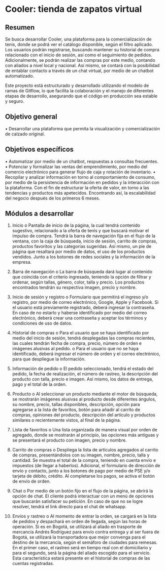 # Cooler: tienda de zapatos virtual

## Resumen

Se busca desarrollar Cooler, una plataforma para la comercialización de tenis, donde se podrá ver el catálogo disponible, según el filtro aplicado. Los usuarios podrán registrarse, buscando mantener su historial de compra relacionado con el inicio de sesión, así como el seguimiento de pedidos. Adicionalmente, se podrán realizar las compras por este medio, contando con aliados a nivel local y nacional. Así mismo, se contará con la posibilidad de entablar contacto a través de un chat virtual, por medio de un chatbot automatizado.

Este proyecto está estructurado y desarrollado utilizando el modelo de ramas de Gitflow, lo que facilita la colaboración y el manejo de diferentes etapas de desarrollo, asegurando que el código en producción sea estable y seguro.

## Objetivo general

• Desarrollar una plataforma que permita la visualización y comercialización de calzado original.

## Objetivos específicos

• Automatizar por medio de un chatbot, respuestas a consultas frecuentes.
• Potenciar y formalizar las ventas del emprendimiento, por medio del comercio electrónico para generar flujo de caja y rotación de inventario.
• Recopilar y analizar información en torno al comportamiento de consumo, por medio de la persistencia de información en pedidos y la interacción con la plataforma. Con el fin de estructurar la oferta de valor, en torno a las tendencias y productos más apetecidos. Encontrando así, la escalabilidad del negocio después de los primeros 6 meses.

## Módulos a desarrollar

1. Inicio
   o Pantalla de inicio de la página, la cual tendrá contenido sugestivo, relacionado a la oferta de tenis y que buscará motivar el impulso de compra. Tendrá la barra de navegación fija en el flujo de la ventana, con la caja de búsqueda, inicio de sesión, carrito de compras, productos favoritos y las categorías sugeridas. Así mismo, un pie de página que resaltará por medio de datos, el uso de los productos vendidos. Junto a los botones de redes sociales y la información de la empresa.

2. Barra de navegación
   o La barra de búsqueda dará lugar al contenido que coincida con el criterio ingresado, teniendo la opción de filtrar y ordenar, según tallas, género, color, talla y precio. Los productos encontrados tendrán su respectiva imagen, precio y nombre.

3. Inicio de sesión y registro
   o Formulario que permitirá el ingreso y/o registro, por medio de correo electrónico, Google, Apple y Facebook. Si el usuario está previamente registrado, deberá ingresar la contraseña. En caso de no estarlo y haberse identificado por medio del correo electrónico, deberá crear una contraseña y aceptar los términos y condiciones de uso de datos.

4. Historial de compras
   o Para el usuario que se haya identificado por medio del inicio de sesión, tendrá desplegadas las compras recientes, las cuales tendrán fecha de compra, precio, número de orden e imágenes alusivas al pedido.
   o Para el usuario que no se haya identificado, deberá ingresar el número de orden y el correo electrónico, para que despliegue la información.

5. Información de pedido
   o El pedido seleccionado, tendrá el estado del pedido, la fecha de realización, el número de rastreo, la descripción del producto con talla, precio e imagen. Así mismo, los datos de entrega, pago y el total de la orden.
6. Producto
   o Al seleccionar un producto mediante el motor de búsqueda, se mostrarán imágenes alusivas al producto desde diferentes ángulos, su nombre, precio, tallas disponibles, descripción, opción para agregarse a la lista de favoritos, botón para añadir al carrito de compras, opiniones del producto, descripción del artículo y productos similares o recientemente vistos, al final de la página.

7. Lista de favoritos
   o Una lista organizada de manera visual por orden de agregado, donde se mostrarán al principio, las opciones más antiguas y se presentará el producto con imagen, precio y nombre.

8. Carrito de compras
   o Despliega la lista de artículos agregados al carrito de compras, presentándolos con su imagen, nombre, precio, talla y cantidad. Se muestra el total de la compra, teniendo en cuenta envío e impuestos (de llegar a haberlos). Adicional, el formulario de dirección de envío y contacto, junto a los botones de pago por medio de PSE y/o tarjeta de débito, crédito. Al completarse los pagos, se activa el botón de envío de orden.
9. Chat
   o Por medio de un botón fijo en el flujo de la página, se abrirá la opción de chat. El cliente podrá interactuar con un menú de opciones que buscarán satisfacer su petición. En caso de que no se logre resolver, tendrá el link directo para el chat de whatsapp.

10. Envíos y rastreo
    o Al momento de entrar la orden, se cargará en la lista de pedidos y despachará en orden de llegada, según las horas de operación. Si es en Bogotá, se utilizará al aliado en trasporte de mercancía Andrés Rodríguez para envío contra entrega y al ser fuera de Bogotá, se utilizará la transportadora que mejor convenga para el destino de la mercancía, según el semáforo de ciudades para remesas. En el primer caso, el rastreo será en tiempo real con el domiciliario y para el segundo, será la página del aliado escogido para el servicio. Esta característica estará presente en el historial de compras de las cuentas registradas.
